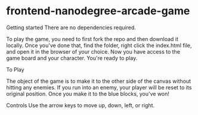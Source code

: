 frontend-nanodegree-arcade-game
===============================

Getting started
There are no dependencies required.

To play the game, you need to first fork the repo and then download it locally. Once you've done that, find the folder, right
click the index.html file, and open it in the browser of your choice.
Now you have access to the game board and your character. You're ready to play.

To Play

The object of the game is to make it to the other side of the canvas without hitting any enemies. If you run into an enemy, your player will be reset to its original position. Once you make it to the blue blocks, you've won!


Controls
Use the arrow keys to move up, down, left, or right.
